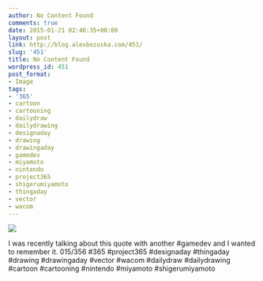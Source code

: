 ```yaml
---
author: No Content Found
comments: true
date: 2015-01-21 02:46:35+00:00
layout: post
link: http://blog.alexbezuska.com/451/
slug: '451'
title: No Content Found
wordpress_id: 451
post_format:
- Image
tags:
- '365'
- cartoon
- cartooning
- dailydraw
- dailydrawing
- designaday
- drawing
- drawingaday
- gamedev
- miyamoto
- nintendo
- project365
- shigerumiyamoto
- thingaday
- vector
- wacom
---
```


![](/images/2015/01/tumblr_niiadoDIWm1u11b0ro1_1280.jpg)

I was recently talking about this quote with another #gamedev and I wanted to remember it. 015/356 #365 #project365 #designaday #thingaday #drawing #drawingaday #vector #wacom #dailydraw #dailydrawing  #cartoon #cartooning #nintendo #miyamoto #shigerumiyamoto
